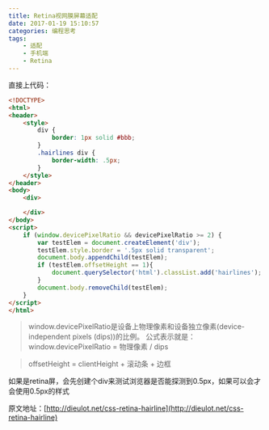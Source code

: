 ```yaml
---
title: Retina视网膜屏幕适配
date: 2017-01-19 15:10:57
categories: 编程思考
tags:
    - 适配
    - 手机端
    - Retina
---
```

直接上代码：
<!--more-->
```html
<!DOCTYPE>
<html>
<header>
    <style>
        div {
            border: 1px solid #bbb;
        }
        .hairlines div {
            border-width: .5px;
        }
    </style>
</header>
<body>
    <div>

    </div>
</body>
<script>
    if (window.devicePixelRatio && devicePixelRatio >= 2) {
        var testElem = document.createElement('div');
        testElem.style.border = '.5px solid transparent';
        document.body.appendChild(testElem);
        if (testElem.offsetHeight == 1){
            document.querySelector('html').classList.add('hairlines');
        }
        document.body.removeChild(testElem);
    }
</script>
</html>

```
> window.devicePixelRatio是设备上物理像素和设备独立像素(device-independent pixels (dips))的比例。
公式表示就是：window.devicePixelRatio = 物理像素 / dips  

> offsetHeight = clientHeight + 滚动条 + 边框   

如果是retina屏，会先创建个div来测试浏览器是否能探测到0.5px，如果可以会才会使用0.5px的样式   

原文地址：[http://dieulot.net/css-retina-hairline](http://dieulot.net/css-retina-hairline)
